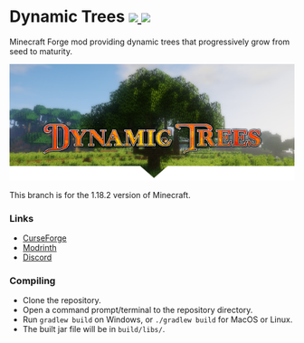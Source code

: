 # Dynamic Trees [![](http://cf.way2muchnoise.eu/versions/252818.svg) ![](http://cf.way2muchnoise.eu/252818.svg)](https://minecraft.curseforge.com/projects/dynamictrees/)

Minecraft Forge mod providing dynamic trees that progressively grow from seed to maturity.

![Logo](./header.png)

This branch is for the 1.18.2 version of Minecraft.

### Links
- [CurseForge](https://minecraft.curseforge.com/projects/dynamictrees)
- [Modrinth](https://modrinth.com/mod/dynamictrees)
- [Discord](https://discord.gg/A4FCBS3)

### Compiling
* Clone the repository.
* Open a command prompt/terminal to the repository directory.
* Run `gradlew build` on Windows, or `./gradlew build` for MacOS or Linux.
* The built jar file will be in `build/libs/`.
